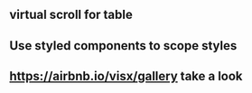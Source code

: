 ## virtual scroll for table

## Use styled components to scope styles 

## https://airbnb.io/visx/gallery take a look 
